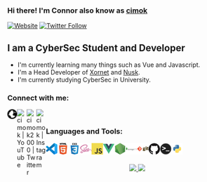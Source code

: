 ### Hi there! I'm Connor also know as [cimok][website]

[![Website](https://img.shields.io/website?label=cimok.co.uk&style=for-the-badge&url=https%3A%2F%2Fcimok.co.uk)](https://cimok.co.uk)
[![Twitter Follow](https://img.shields.io/twitter/follow/cimok2000?color=1DA1F2&logo=twitter&style=for-the-badge)](https://twitter.com/intent/follow?original_referer=https%3A%2F%2Fgithub.com%2Fcimok2000&screen_name=cimok2000)

## I am a CyberSec Student and Developer

- I'm currently learning many things such as Vue and Javascript.
- I'm a Head Developer of [Xornet][xornet] and [Nusk][nusk].
- I'm currently studying CyberSec in University.

### Connect with me:

[<img align="left" alt="cimok.co.uk" width="22px" src="https://raw.githubusercontent.com/iconic/open-iconic/master/svg/globe.svg" />][website]
[<img align="left" alt="cimok | YouTube" width="22px" src="https://cdn.jsdelivr.net/npm/simple-icons@v3/icons/youtube.svg" />][youtube]
[<img align="left" alt="cimok2000 | Twitter" width="22px" src="https://cdn.jsdelivr.net/npm/simple-icons@v3/icons/twitter.svg" />][twitter]
[<img align="left" alt="cimok | Instagram" width="22px" src="https://cdn.jsdelivr.net/npm/simple-icons@v3/icons/instagram.svg" />][instagram]

<br />

### Languages and Tools:

<img align="left" alt="Visual Studio Code" width="26px" src="https://raw.githubusercontent.com/github/explore/80688e429a7d4ef2fca1e82350fe8e3517d3494d/topics/visual-studio-code/visual-studio-code.png" />
<img align="left" alt="HTML5" width="26px" src="https://raw.githubusercontent.com/github/explore/80688e429a7d4ef2fca1e82350fe8e3517d3494d/topics/html/html.png" />
<img align="left" alt="CSS3" width="26px" src="https://raw.githubusercontent.com/github/explore/80688e429a7d4ef2fca1e82350fe8e3517d3494d/topics/css/css.png" />
<img align="left" alt="Sass" width="26px" src="https://raw.githubusercontent.com/github/explore/80688e429a7d4ef2fca1e82350fe8e3517d3494d/topics/sass/sass.png" />
<img align="left" alt="JavaScript" width="26px" src="https://raw.githubusercontent.com/github/explore/80688e429a7d4ef2fca1e82350fe8e3517d3494d/topics/javascript/javascript.png" />
<img align="left" alt="Vue" width="26px" src="https://raw.githubusercontent.com/github/explore/80688e429a7d4ef2fca1e82350fe8e3517d3494d/topics/vue/vue.png" />
<img align="left" alt="Node.js" width="26px" src="https://raw.githubusercontent.com/github/explore/80688e429a7d4ef2fca1e82350fe8e3517d3494d/topics/nodejs/nodejs.png" />
<img align="left" alt="MongoDB" width="26px" src="https://raw.githubusercontent.com/github/explore/80688e429a7d4ef2fca1e82350fe8e3517d3494d/topics/mongodb/mongodb.png" />
<img align="left" alt="Git" width="26px" src="https://raw.githubusercontent.com/github/explore/80688e429a7d4ef2fca1e82350fe8e3517d3494d/topics/git/git.png" />
<img align="left" alt="GitHub" width="26px" src="https://raw.githubusercontent.com/github/explore/78df643247d429f6cc873026c0622819ad797942/topics/github/github.png" />
<img align="left" alt="Terminal" width="26px" src="https://raw.githubusercontent.com/github/explore/80688e429a7d4ef2fca1e82350fe8e3517d3494d/topics/terminal/terminal.png" />
<img align="left" alt="Python" width="26px" src="https://raw.githubusercontent.com/github/explore/80688e429a7d4ef2fca1e82350fe8e3517d3494d/topics/python/python.png" />

<br />
<br />

<p align="center">
  <a href="https://github.com/anuraghazra/github-readme-stats">
    <img src="https://github-readme-stats.vercel.app/api?username=cimok2000&count_private=true&show_icons=true&include_all_commits=true&hide_border=true&count_private=true&theme=radical&bg_color=0d1117">
  </a>
  <a href="https://github.com/anuraghazra/github-readme-stats">
    <img src="https://github-readme-stats.vercel.app/api/top-langs/?username=cimok2000&layout=compact&hide_border=true&theme=radical&bg_color=0d1117">
  </a>
</p>

[website]: https://cimok.co.uk
[xornet]: https://github.com/xornet-cloud
[nusk]: https://github.com/nusk-app
[youtube]: https://www.youtube.com/channel/UCE28SIvmo91GlHGJwdQsxKA
[twitter]: https://twitter.com/cimok2000
[instagram]: https://www.instagram.com/cimok2000/
